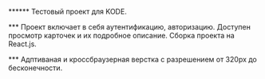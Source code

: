 ****** Тестовый проект для KODE. 

*** Проект включает в себя аутентификацию, авторизацию. Доступен просмотр карточек и их подробное описание. Сборка проекта на React.js.

*** Адптиваная и кроссбраузерная верстка с разрешением от 320px до бесконечности.